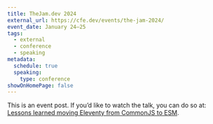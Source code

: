 ```yaml
---
title: TheJam.dev 2024
external_url: https://cfe.dev/events/the-jam-2024/
event_date: January 24–25
tags:
  - external
  - conference
  - speaking
metadata:
  schedule: true
  speaking:
    type: conference
showOnHomePage: false
---
```

This is an event post. If you’d like to watch the talk, you can do so at: [Lessons learned moving Eleventy from CommonJS to ESM](/web/eleventy-v3-esm/).
